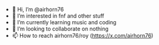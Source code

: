 - 👋 Hi, I’m @airhorn76
- 👀 I’m interested in fnf and other stuff
- 🌱 I’m currently learning music and coding
- 💞️ I’m looking to collaborate on nothing
- 📫 How to reach airhorn76/roy (https://x.com/airhorn76)

<!---
famroi/famroi is a ✨ special ✨ repository because its `README.md` (this file) appears on your GitHub profile.
You can click the Preview link to take a look at your changes.
--->
